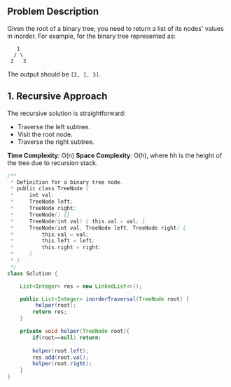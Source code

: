 ## Problem Description

Given the root of a binary tree, you need to return a list of its nodes' values in inorder. For example, for the binary tree represented as:
```
   1 
  / \ 
 2   3
```

The output should be `[2, 1, 3]`.

## 1. Recursive Approach

The recursive solution is straightforward:

- Traverse the left subtree.
- Visit the root node.
- Traverse the right subtree.

**Time Complexity**: O(n)
**Space Complexity**: O(h), where hh is the height of the tree due to recursion stack.

```java
/**
 * Definition for a binary tree node.
 * public class TreeNode {
 *     int val;
 *     TreeNode left;
 *     TreeNode right;
 *     TreeNode() {}
 *     TreeNode(int val) { this.val = val; }
 *     TreeNode(int val, TreeNode left, TreeNode right) {
 *         this.val = val;
 *         this.left = left;
 *         this.right = right;
 *     }
 * }
 */
class Solution {

    List<Integer> res = new LinkedList<>();

    public List<Integer> inorderTraversal(TreeNode root) {
         helper(root);
        return res; 
    }

    private void helper(TreeNode root){
        if(root==null) return;
       
        helper(root.left);
        res.add(root.val);
        helper(root.right);
    } 
}
```



